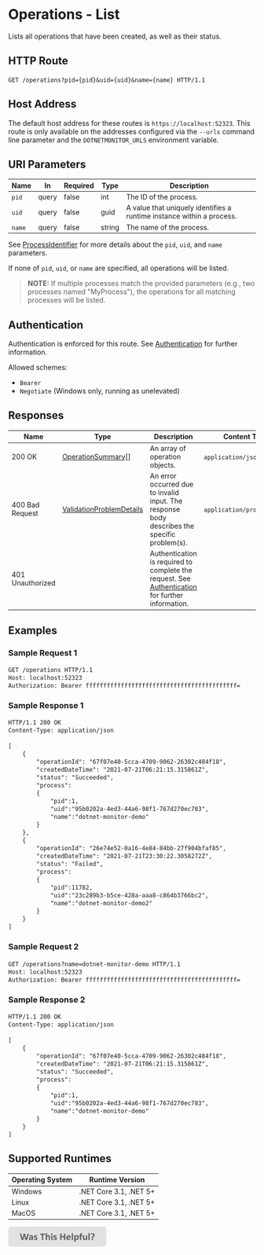 # Operations - List

Lists all operations that have been created, as well as their status.

## HTTP Route

```http
GET /operations?pid={pid}&uid={uid}&name={name} HTTP/1.1
```

## Host Address

The default host address for these routes is `https://localhost:52323`. This route is only available on the addresses configured via the `--urls` command line parameter and the `DOTNETMONITOR_URLS` environment variable.

## URI Parameters

| Name | In | Required | Type | Description |
|---|---|---|---|---|
| `pid` | query | false | int | The ID of the process. |
| `uid` | query | false | guid | A value that uniquely identifies a runtime instance within a process. |
| `name` | query | false | string | The name of the process. |

See [ProcessIdentifier](definitions.md#processidentifier) for more details about the `pid`, `uid`, and `name` parameters.

If none of `pid`, `uid`, or `name` are specified, all operations will be listed.

> **NOTE:** If multiple processes match the provided parameters (e.g., two processes named "MyProcess"), the operations for all matching processes will be listed.

## Authentication

Authentication is enforced for this route. See [Authentication](./../authentication.md) for further information.

Allowed schemes:
- `Bearer`
- `Negotiate` (Windows only, running as unelevated)

## Responses

| Name | Type | Description | Content Type |
|---|---|---|---|
| 200 OK | [OperationSummary](./definitions.md#operationsummary)[] | An array of operation objects. | `application/json` |
| 400 Bad Request | [ValidationProblemDetails](./definitions.md#validationproblemdetails) | An error occurred due to invalid input. The response body describes the specific problem(s). | `application/problem+json` |
| 401 Unauthorized | | Authentication is required to complete the request. See [Authentication](./../authentication.md) for further information. | |

## Examples

### Sample Request 1

```http
GET /operations HTTP/1.1
Host: localhost:52323
Authorization: Bearer fffffffffffffffffffffffffffffffffffffffffff=
```

### Sample Response 1

```http
HTTP/1.1 200 OK
Content-Type: application/json

[
    {
        "operationId": "67f07e40-5cca-4709-9062-26302c484f18",
        "createdDateTime": "2021-07-21T06:21:15.315861Z",
        "status": "Succeeded", 
        "process":
        {
            "pid":1,
            "uid":"95b0202a-4ed3-44a6-98f1-767d270ec783",
            "name":"dotnet-monitor-demo"
        }
    },
    {
        "operationId": "26e74e52-0a16-4e84-84bb-27f904bfaf85",
        "createdDateTime": "2021-07-21T23:30:22.3058272Z",
        "status": "Failed", 
        "process":
        {
            "pid":11782,
            "uid":"23c289b3-b5ce-428a-aaa8-c864b3766bc2",
            "name":"dotnet-monitor-demo2"
        }
    }
]
```

### Sample Request 2

```http
GET /operations?name=dotnet-monitor-demo HTTP/1.1
Host: localhost:52323
Authorization: Bearer fffffffffffffffffffffffffffffffffffffffffff=
```

### Sample Response 2

```http
HTTP/1.1 200 OK
Content-Type: application/json

[
    {
        "operationId": "67f07e40-5cca-4709-9062-26302c484f18",
        "createdDateTime": "2021-07-21T06:21:15.315861Z",
        "status": "Succeeded", 
        "process":
        {
            "pid":1,
            "uid":"95b0202a-4ed3-44a6-98f1-767d270ec783",
            "name":"dotnet-monitor-demo"
        }
    }
]
```

## Supported Runtimes

| Operating System | Runtime Version |
|---|---|
| Windows | .NET Core 3.1, .NET 5+ |
| Linux | .NET Core 3.1, .NET 5+ |
| MacOS | .NET Core 3.1, .NET 5+ |

[<img src=/images/WasThisHelpful.png width="200"/>](https://www.research.net/r/DGDQWXH?src=operations-list)
